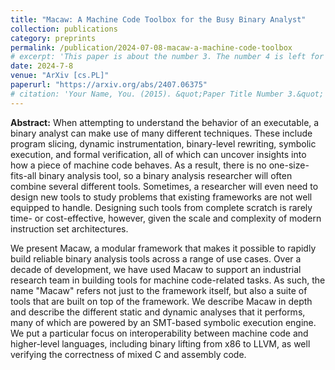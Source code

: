 ```yaml
---
title: "Macaw: A Machine Code Toolbox for the Busy Binary Analyst"
collection: publications
category: preprints
permalink: /publication/2024-07-08-macaw-a-machine-code-toolbox
# excerpt: 'This paper is about the number 3. The number 4 is left for future work.'
date: 2024-7-8
venue: "ArXiv [cs.PL]"
paperurl: "https://arxiv.org/abs/2407.06375"
# citation: 'Your Name, You. (2015). &quot;Paper Title Number 3.&quot; <i>Journal 1</i>. 1(3).'
---
```


**Abstract:** When attempting to understand the behavior of an executable, a binary analyst can make use of many different techniques. These include program slicing, dynamic instrumentation, binary-level rewriting, symbolic execution, and formal verification, all of which can uncover insights into how a piece of machine code behaves. As a result, there is no one-size-fits-all binary analysis tool, so a binary analysis researcher will often combine several different tools. Sometimes, a researcher will even need to design new tools to study problems that existing frameworks are not well equipped to handle. Designing such tools from complete scratch is rarely time- or cost-effective, however, given the scale and complexity of modern instruction set architectures.

We present Macaw, a modular framework that makes it possible to rapidly build reliable binary analysis tools across a range of use cases. Over a decade of development, we have used Macaw to support an industrial research team in building tools for machine code-related tasks. As such, the name "Macaw" refers not just to the framework itself, but also a suite of tools that are built on top of the framework. We describe Macaw in depth and describe the different static and dynamic analyses that it performs, many of which are powered by an SMT-based symbolic execution engine. We put a particular focus on interoperability between machine code and higher-level languages, including binary lifting from x86 to LLVM, as well verifying the correctness of mixed C and assembly code.

